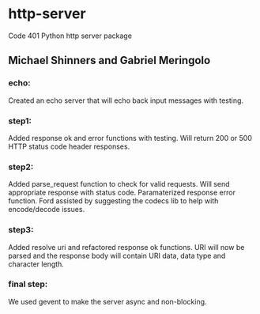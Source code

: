 # http-server
Code 401 Python http server package
## Michael Shinners and Gabriel Meringolo


### echo: 
Created an echo server that will echo back input messages with testing.

### step1: 
Added response ok and error functions with testing. Will return 200 or 500 HTTP status code header responses.

### step2: 
Added parse_request function to check for valid requests. Will send appropriate response with status code. Paramaterized response error function. Ford assisted by suggesting the codecs lib to help with encode/decode issues. 
 
### step3:
Added resolve uri and refactored response ok functions. URI will now be parsed and the response body will contain URI data, data type and character length.

### final step:
We used gevent to make the server async and non-blocking.